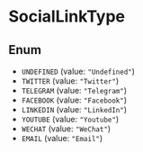 # SocialLinkType

## Enum

* `UNDEFINED` (value: `"Undefined"`)
* `TWITTER` (value: `"Twitter"`)
* `TELEGRAM` (value: `"Telegram"`)
* `FACEBOOK` (value: `"Facebook"`)
* `LINKEDIN` (value: `"LinkedIn"`)
* `YOUTUBE` (value: `"Youtube"`)
* `WECHAT` (value: `"WeChat"`)
* `EMAIL` (value: `"Email"`)
